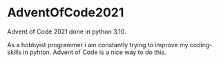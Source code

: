 # AdventOfCode2021
Advent of Code 2021 done in python 3.10.

As a hobbyist programmer i am constantly trying to improve my coding-skills in pyhton. Advent of Code is a nice way to do this.
